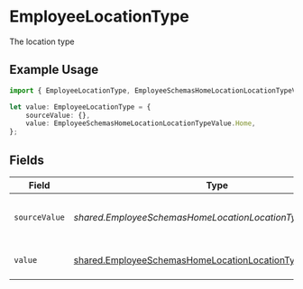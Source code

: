 # EmployeeLocationType

The location type

## Example Usage

```typescript
import { EmployeeLocationType, EmployeeSchemasHomeLocationLocationTypeValue } from "@stackone/stackone-client-ts/sdk/models/shared";

let value: EmployeeLocationType = {
    sourceValue: {},
    value: EmployeeSchemasHomeLocationLocationTypeValue.Home,
};
```

## Fields

| Field                                                                                                                             | Type                                                                                                                              | Required                                                                                                                          | Description                                                                                                                       | Example                                                                                                                           |
| --------------------------------------------------------------------------------------------------------------------------------- | --------------------------------------------------------------------------------------------------------------------------------- | --------------------------------------------------------------------------------------------------------------------------------- | --------------------------------------------------------------------------------------------------------------------------------- | --------------------------------------------------------------------------------------------------------------------------------- |
| `sourceValue`                                                                                                                     | *shared.EmployeeSchemasHomeLocationLocationTypeSourceValue*                                                                       | :heavy_minus_sign:                                                                                                                | The source value of the location type.                                                                                            | Home                                                                                                                              |
| `value`                                                                                                                           | [shared.EmployeeSchemasHomeLocationLocationTypeValue](../../../sdk/models/shared/employeeschemashomelocationlocationtypevalue.md) | :heavy_minus_sign:                                                                                                                | The type of the location.                                                                                                         | home                                                                                                                              |